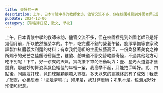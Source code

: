 ```yaml
---
title: 美好的一天
description: 上午，日本青陵中學的教師來訪，儘管交流不多，但在校園裡見到外國老師已是好幾個月前，所以依然挺榮幸的。中午，吃完還不錯的營養午餐，旋即準備等會家政課製作紅醬義大利麵的材料；有幸我們這組的主廚技藝高深，一……
pubDate: 2024-12-06
category: [聯絡簿日記, 散文, 學校]
---
```


上午，日本青陵中學的教師來訪，儘管交流不多，但在校園裡見到外國老師已是好幾個月前，所以依然挺榮幸的。中午，吃完還不錯的營養午餐，旋即準備等會家政課製作紅醬義大利麵的材料；有幸我們這組的主廚技藝高深，一份煥發著美食之神所賜予的光芒之佳餚磅礡誕生，雖酸、鹼味道不斷交替略顯奇怪，不過其他地方可吃不到呢！下午，好一涼爽的天氣，實為接下來的活動助力：壹、星光大道暨才藝競賽，那曼妙的舞姿與氣色絕佳的年輕一輩，我高攀不起，只能拍手叫好。貳、四點後，同朋友打球，竟罰球顆顆唰唰入籃框，多天以來的訓練終於有了成效！我洗了把臉，心裏想著：「這是夢嗎？」如果是，我打算繼續；如果不是，也彌足好好珍惜和紀念。
